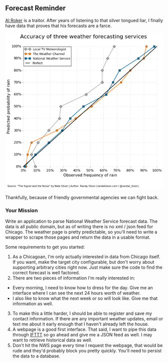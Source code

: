 ## Forecast Reminder

[Al Roker](https://en.wikipedia.org/wiki/Al_roker) is a traitor. After years of listening to that silver tongued liar, I finally have data that proves that his forecasts are a farce.

![lies and damn lies](./weather-forecast-accuracy.png)

Thankfully, because of friendly governmental agencies we can fight back.

### Your Mission

Write an application to parse National Weather Service forecast data. The data is all public domain, but as of writing there is no xml / json feed for Chicago. The weather page is pretty predictable, so you'll need to write a wrapper to scrape those pages and return the data in a usable format.

Some requirements to get you started:

1. As a Chicagoan, I'm only actually interested in data from Chicago itself. If you want, make the target city configurable, but don't worry about supporting arbitrary cities right now. Just make sure the code to find the correct forecast is well factored.
2. There are two pieces of information I'm really interested in:
  * Every morning, I need to know how to dress for the day. Give me an interface where I can see the next 24 hours worth of weather. 
  * I also like to know what the next week or so will look like. Give me that information as well.
3. To make this a little harder, I should be able to register and save my contact information. If there are any important weather updates, email or text me about it early enough that I haven't already left the house.
4. A webpage is a good first interface. That said, I want to pipe this data through [IFTTT](https://ifttt.com/) so go ahead and give me a JSON feed as well. I may want to retrieve historical data as well.
5. Don't hit the NWS page every time I request the webpage, that would be rude and they'd probably block you pretty quickly. You'll need to persist the data to a database.
